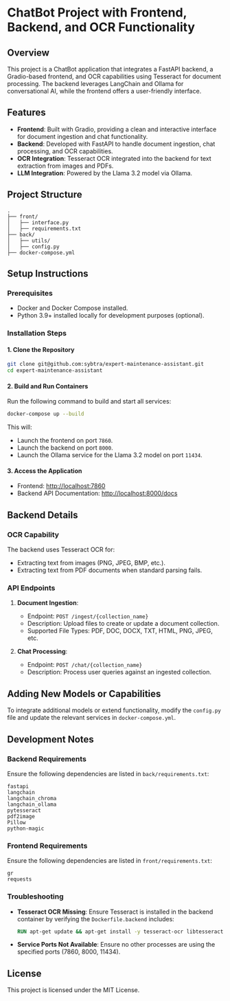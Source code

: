 
# ChatBot Project with Frontend, Backend, and OCR Functionality

## Overview
This project is a ChatBot application that integrates a FastAPI backend, a Gradio-based frontend, and OCR capabilities using Tesseract for document processing. The backend leverages LangChain and Ollama for conversational AI, while the frontend offers a user-friendly interface.

## Features
- **Frontend**: Built with Gradio, providing a clean and interactive interface for document ingestion and chat functionality.
- **Backend**: Developed with FastAPI to handle document ingestion, chat processing, and OCR capabilities.
- **OCR Integration**: Tesseract OCR integrated into the backend for text extraction from images and PDFs.
- **LLM Integration**: Powered by the Llama 3.2 model via Ollama.

## Project Structure
```
.
├── front/
│   ├── interface.py
│   ├── requirements.txt
├── back/
│   ├── utils/
│   ├── config.py
├── docker-compose.yml
```

## Setup Instructions

### Prerequisites
- Docker and Docker Compose installed.
- Python 3.9+ installed locally for development purposes (optional).

### Installation Steps

#### 1. Clone the Repository
```bash
git clone git@github.com:sybtra/expert-maintenance-assistant.git
cd expert-maintenance-assistant
```

#### 2. Build and Run Containers
Run the following command to build and start all services:
```bash
docker-compose up --build
```

This will:
- Launch the frontend on port `7860`.
- Launch the backend on port `8000`.
- Launch the Ollama service for the Llama 3.2 model on port `11434`.

#### 3. Access the Application
- Frontend: [http://localhost:7860](http://localhost:7860)
- Backend API Documentation: [http://localhost:8000/docs](http://localhost:8000/docs)

## Backend Details

### OCR Capability
The backend uses Tesseract OCR for:
- Extracting text from images (PNG, JPEG, BMP, etc.).
- Extracting text from PDF documents when standard parsing fails.

### API Endpoints
1. **Document Ingestion**:
   - Endpoint: `POST /ingest/{collection_name}`
   - Description: Upload files to create or update a document collection.
   - Supported File Types: PDF, DOC, DOCX, TXT, HTML, PNG, JPEG, etc.

2. **Chat Processing**:
   - Endpoint: `POST /chat/{collection_name}`
   - Description: Process user queries against an ingested collection.

## Adding New Models or Capabilities
To integrate additional models or extend functionality, modify the `config.py` file and update the relevant services in `docker-compose.yml`.

## Development Notes

### Backend Requirements
Ensure the following dependencies are listed in `back/requirements.txt`:
```text
fastapi
langchain
langchain_chroma
langchain_ollama
pytesseract
pdf2image
Pillow
python-magic
```

### Frontend Requirements
Ensure the following dependencies are listed in `front/requirements.txt`:
```text
gr
requests
```

### Troubleshooting
- **Tesseract OCR Missing**:
  Ensure Tesseract is installed in the backend container by verifying the `Dockerfile.backend` includes:
  ```Dockerfile
  RUN apt-get update && apt-get install -y tesseract-ocr libtesseract-dev && rm -rf /var/lib/apt/lists/*
  ```

- **Service Ports Not Available**:
  Ensure no other processes are using the specified ports (7860, 8000, 11434).

## License
This project is licensed under the MIT License.
